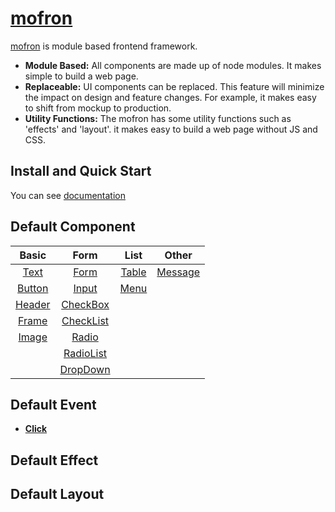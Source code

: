 # [mofron](https://mofron.github.io/mofron/)

[mofron](https://mofron.github.io/mofron/) is module based frontend framework.<br>

* **Module Based:** All components are made up of node modules. It makes simple to build a web page.
* **Replaceable:** UI components can be replaced. This feature will minimize the impact on design and feature changes. For example, it makes easy to shift from mockup to production.
* **Utility Functions:** The mofron has some utility functions such as 'effects' and 'layout'. it makes easy to build a web page without JS and CSS.

## Install and Quick Start

You can see [documentation](https://mofron.github.io/mofron/docs.html)

## Default Component

| Basic | Form | List | Other |
|:-----:|:----:|:----:|:-----:|
| [Text](https://github.com/mofron/mofron-comp-text.git) | [Form](https://github.com/mofron/mofron-comp-form) | [Table](https://github.com/mofron/mofron-comp-table) | [Message](https://github.com/mofron/mofron-comp-message) |
| [Button](https://github.com/mofron/mofron-comp-button.git) | [Input](https://github.com/mofron/mofron-comp-input) | [Menu](https://github.com/mofron/mofron-comp-menu) | |
| [Header](https://github.com/mofron/mofron-comp-header) | [CheckBox](https://github.com/mofron/mofron-comp-checkbox) || |
| [Frame](https://github.com/mofron/mofron-comp-frame.git) | [CheckList](https://github.com/mofron/mofron-comp-checklist.git) |||
| [Image](https://github.com/mofron/mofron-comp-image.git) | [Radio](https://github.com/mofron/mofron-comp-radio.git) |||
|                                                          | [RadioList](https://github.com/mofron/mofron-comp-radiolist.git) |||
|                                                          | [DropDown](https://github.com/mofron/mofron-comp-dropdown) |||


## Default Event
* **[Click](https://github.com/mofron/mofron-event-click)** 

## Default Effect

## Default Layout

